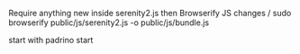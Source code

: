 Require anything new inside serenity2.js then Browserify JS changes /
	sudo browserify public/js/serenity2.js -o public/js/bundle.js

start with 
padrino start

